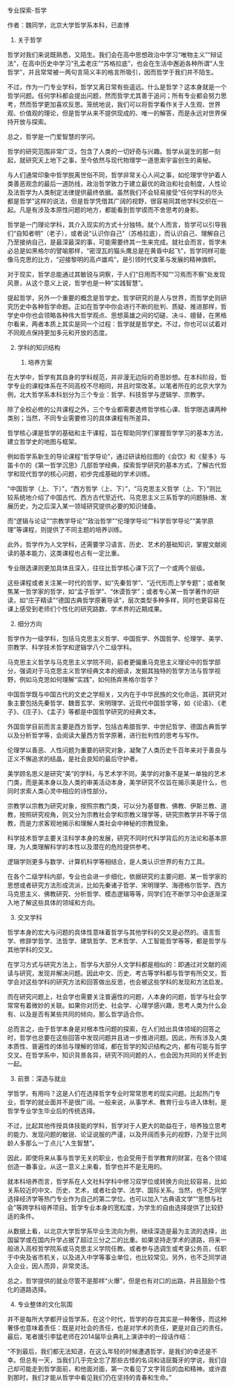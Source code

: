 专业探索-哲学

作者：魏同学，北京大学哲学系本科，已直博

1.  关于哲学

哲学对我们来说既熟悉，又陌生。我们会在高中思想政治中学习“唯物主义”“辩证法”，在高中历史中学习“孔孟老庄”“苏格拉底”，也会在生活中邂逅各种所谓“人生哲学”，并且常常被一两句言简义丰的格言所吸引，因而哲学于我们并不陌生。

不过，作为一门专业学科，哲学又离日常有些遥远。什么是哲学？这本身就是一个哲学问题。任何学科都会提出问题，然而哲学尤其善于追问；所有专业都会努力思考，然而哲学更加喜欢反思。笼统地说，我们可以将哲学看作关于人生观、世界观、价值观的理论，但是哲学从来不提供现成的、唯一的解答，而是永远对世界保持开放与探索。

总之，哲学是一门爱智慧的学问。

哲学的研究范围非常广泛，包含了人类的一切好奇与兴趣。哲学从诞生的那一刻起，就研究天上地下之事，至今依然与现代物理学一道思索宇宙创生的奥秘。

与人们通常印象中哲学脱离世俗不同，哲学非常关心人间之事，如伦理学守护着人类善恶观念的最后一道防线，政治哲学致力于建立最优的政治和社会制度，人性论及法哲学为人类制定法律提供最终依据。虽然我们不会轻易接受“任何学科的尽头都是哲学”这样的说法，但是哲学凭借其广阔的视野，很容易同其他学科交织在一起。凡是有涉及本原性问题的地方，都能看到哲学锲而不舍思考的身影。

哲学是一门理论学科，其介入现实的方式十分独特。就个人而言，哲学可以引导我们“自知者明”（老子），或者说“认识你自己”（苏格拉底），而认识自己、理解自己乃至接纳自己，是最深最深的事，可能需要终其一生来完成。就社会而言，哲学未必总是如黑格尔的譬喻那样，“密涅瓦的猫头鹰总是在黄昏中起飞”，哲学同样可能像马克思的比方，“迎接黎明的高卢雄鸡”，是引领时代变革与发展的精神旗帜。

对于现实，哲学总能通过其敏锐与洞察，于人们“日用而不知”“习焉而不察”处发现风景，从这个意义上说，哲学也是一种“实践智慧”。

提起哲学，另外一个重要的概念是哲学史。哲学研究的是人与世界，而哲学史则研究历史中各种哲学命题。正如在哲学中你会进行不断的批判、质疑、推进那样，哲学史中你也会领略各种伟大哲学观点、思想英雄之间的切磋、决斗、嬗替，在黑格尔看来，两者本质上其实是同一个过程：哲学就是哲学史。不过，你也可以试着对不同观点保持更加多元和开放的态度。

2.  学科的知识结构

    1.  培养方案

在大学中，哲学有其自身的学科规范，并非漫无边际的奇思妙想。在本科阶段，哲学专业的课程体系在不同高校不尽相同，并且时常改革。以笔者所在的北京大学为例，北大哲学系本科划分为三个专业：哲学、科技哲学与逻辑学、宗教学。

除了全校必修的公共课程之外，三个专业都需要选修哲学核心课、哲学限选课两种类别；当然，不同专业需要修习的具体课程有所差异。

哲学核心课是哲学的基础和主干课程，旨在帮助同学们掌握哲学学习的基本方法，建立哲学史的地图与框架。

例如哲学系新生的导论课程“哲学导论”，通过研读柏拉图的《会饮》和《斐多》与笛卡尔的《第一哲学沉思》几部哲学经典，探索哲学研究的基本方式，了解古代哲学和现代哲学的核心问题，初步完成基础的学术训练。

“中国哲学（上、下）”，“西方哲学（上、下）”，“马克思主义哲学（上、下）”则比较系统地介绍了中国古代、西方古代至近代、马克思主义三系哲学的问题脉络、发展历史，为之后深入某一领域研究提供必要的知识储备。

而“逻辑与论证”“宗教学导论”“政治哲学”“伦理学导论”“科学哲学导论”“美学原理”等课程，则提供了不同主题的培养训练。

此外，哲学作为人文学科，还需要学习语言、历史、艺术的基础知识，掌握文献阅读的基本能力，这类课程也占有一定比重。

专业限选课则更加具体且深入，往往比哲学核心课下沉了一个或两个层级。

这些课程或者关注某一时代的哲学，如“先秦哲学”、“近代形而上学专题”；或者聚焦某一哲学家的哲学，如“孟子哲学”、“休谟哲学”；或者专心某一哲学著作的研读，如“庄子精读”“德国古典哲学原著导读”，层次类型多种多样，同时也更容易在课上感受到老师们个性化的研究路数、学术界的近期成果。

2.  细分方向

哲学作为一级学科，包括马克思主义哲学、中国哲学、外国哲学、伦理学、美学、宗教学、科学技术哲学和逻辑学八个二级学科。

马克思主义哲学与马克思主义学院不同，前者更偏重马克思主义理论中的哲学部分，强调对于马克思主义哲学经典文本的细读，发掘其独特的哲学方法与哲学视野，例如马克思如何理解“实践”，如何扬弃黑格尔哲学？

中国哲学既与中国古代的文史之学相关，又内在于中华民族的文化命运，其研究对象主要包括先秦哲学、魏晋玄学、宋明理学、近现代中国哲学等，如《论语》、《老子》、《庄子》、《孟子》等都是中国哲学研究的经典文本。

外国哲学目前而言主要是西方哲学，包括古希腊哲学、中世纪哲学、德国古典哲学以及分析哲学等，会阅读大量西方哲学原著，进行批判性的思考与写作。

伦理学以善恶、人性问题为重要的研究对象，凝聚了人类历史千百年来对于善良与正义不懈追求的结晶，是社会良知的最后守护者。

美学顾名思义是研究“美”的学科，与艺术学不同，美学的对象不是某一单独的艺术门类，而是美本身以及人类的审美活动本身，美学研究不仅旨在揭示美是什么，也同时求索人类心灵中相应的诗性部分。

宗教学以宗教为研究对象，按照宗教门类，可以分为基督教、佛教、伊斯兰教、道教，按照研究视角，则又分为宗教社会学和宗教义理学等，研究宗教学并不等于信教，而是力求客观地揭示和理解人类社会中神秘的宗教现象。

科学技术哲学主要关注科学本身的发展，研究不同时代科学背后的方法论和基本原理，为人类理解科学的本性以及潜在的危险提供参考。

逻辑学则更多与数学、计算机科学等相结合，是人类认识世界的有力工具。

在各个二级学科内部，专业也会进一步细化，依据研究的主要问题、某一哲学家的思想或者研究方法形成流派，比如先秦诸子哲学、宋明理学、海德格尔哲学、西方马克思主义、佛教研究、分析哲学、模态逻辑等等，同学们在不断学习中会逐渐深入地了解这些具体的领域和方向。

3.  交叉学科

哲学本身的宏大与问题的具体性意味着哲学与其他学科的交叉是必然的。语言哲学、修辞学哲学、法哲学、建筑哲学、艺术哲学、人工智能哲学等等，都是哲学与其他学科的交叉。

在学习方式与研究方法上，哲学与大部分人文学科都是相似的：即通过对文献的阅读与研究，发现并解决问题。因此中文、历史、考古等学科都与哲学有所交叉，哲学会对这些学科的研究方法和回答做出反思，也会被这些学科的发现和方法启发。

而在研究问题上，社会学也需要关注普遍性的问题，人本身的问题，哲学与社会学常常有着微妙的关联。如果你对历史、社会学、心理学感兴趣，思考人类为什么会有、以及是否有某些共同的倾向，那么哲学适合你。

总而言之，由于哲学本身是对根本性问题的探索，在人们给出具体领域的回答之时，哲学也总要在这些回答中发现问题并且进一步推进问题。因此，所有涉及人类本质性、普遍性的体验与理解的领域，都在哲学的知识结构之内，都有可能与哲学交叉。在哲学系中，知识背景各异，研究不同问题的人，也会因为共同的关怀走到一起。

3.  前景：深造与就业

学哲学，有用吗？这是人们在选择哲学专业时常常思考的现实问题。比起热门专业，哲学的就业面并不是很广阔。一般来说，从事学术、教育行业与进入体制，是哲学专业学生毕业后的传统选择。

不过，比起其他传授具体技能的学科，哲学对于人更大的助益在于，培养独立思考的能力、发现问题的敏锐、论证说服的严谨，以及开阔而多元的视野，乃至于比同龄人多那么一丁点儿“人生智慧”。

因此，即使将来从事与哲学无关的职业，也会受用于哲学教育的财富，在各个领域创造一番事业。从这一意义上来看，哲学也并不是无用的。

就本科培养而言，哲学系在人文社科学科中修习双学位或转换方向比较容易，比如关系较近的中文、历史、艺术，或者社会学、法学、国际关系。当然，也不乏同学选择经济学等热门专业作为自己的第二学位。也可以加入“古典语文学”“思想与社会”等跨学科培养项目。哲学专业本身的宽松度，为学生的自由选择提供了比较舒适的条件。

从数据上看，以北京大学哲学系毕业生流向为例，继续深造是最为主流的选择，出国留学或在国内升学占据了超过三分之二的比重。如果坚持走学术的道路，将来一般进入高校哲学院系或马克思主义学院任教。或者参与选调生或考录公务员，任职于中央及省市机关，以及进入中学等事业单位，也比较常见。另外，也不乏同学进入企业，因人而异，非常灵活。

总之，哲学提供的就业尽管不是那样“火爆”，但是也有对口的出路，并且鼓励个性化的道路选择。

4.  专业整体的文化氛围

并不是每所大学都开设哲学系，在这个时代，哲学的存在其实是一种奢侈，而这种奢侈也意味着责任：既是对社会的责任，也是对学术的责任，更是对自己的责任。最后，笔者援引李猛老师在2014届毕业典礼上演讲中的一段话作结：

“不到最后，我们都无法知道，在这么年轻的时候遭遇哲学，是我们的幸还是不幸。但总有一天，当我们几乎完全忘了那些古怪的名词和诘屈聱牙的学说，我们自己却可能走到哲学面前，和他面对面，第一次看见了文字背后的血和精神。或许直到那时，我们才能从哲学中看见我们仍在坚持的青春和生命。”
